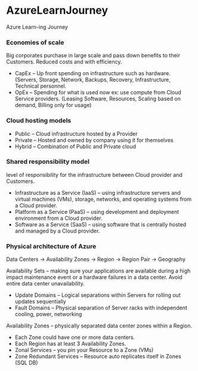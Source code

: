 # AzureLearnJourney
Azure Learn-ing Journey

### Economies of scale

Big corporates purchase in large scale and pass down benefits to their Customers. Reduced costs and with efficiency.

- CapEx – Up front spending on infrastructure such as hardware. (Servers, Storage, Network, Backups, Recovery, Infrastructure, Technical personnel.
- OpEx – Spending for what is used now ex: use compute from Cloud Service providers. (Leasing Software, Resources, Scaling based on demand, Billing only for usage)

### Cloud hosting models

- Public – Cloud infrastructure hosted by a Provider
- Private – Hosted and owned by company using it for themselves
- Hybrid – Combination of Public and Private cloud

### Shared responsibility model
level of responsibility for the infrastructure between Cloud provider and Customers.

- Infrastructure as a Service (IaaS)  – using infrastructure servers and virtual machines (VMs), storage, networks, and operating systems from a Cloud provider.
- Platform as a Service (PaaS) – using development and deployment environment from a Cloud provider.
- Software as a Service (SaaS) – using software that is centrally hosted and managed by a Cloud provider.

### Physical architecture of Azure

Data Centers -> Availability Zones -> Region -> Region Pair -> Geography

Availability Sets – making sure your applications are available during a high impact maintenance event or a hardware failures in a data center. Avoid entire data center unavailability.

* Update Domains – Logical separations within Servers for rolling out updates sequentially
* Fault Domains – Physical separation of Server racks with independent cooling, power, networking

Availability Zones – physically separated data center zones within a Region.

* Each Zone could have one or more data centers.
* Each Region has at least 3 Availability Zones.
* Zonal Services – you pin your Resource to a Zone (VMs)
* Zone Redundant Services – Resource auto replicates itself in Zones (SQL DB)
